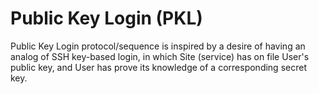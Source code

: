 # Public Key Login (PKL)

Public Key Login protocol/sequence is inspired by a desire of having an analog of SSH key-based login, in which Site (service) has on file User's public key, and User has prove its knowledge of a corresponding secret key.